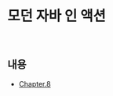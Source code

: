 # 모던 자바 인 액션

<br>

## 내용
* [Chapter.8](https://github.com/pika96/TIL/blob/master/Morden%20Java%20in%20Action/Chapter%208.%20%EC%BB%AC%EB%A0%89%EC%85%98%20API%20%EA%B0%9C%EC%84%A0.md)